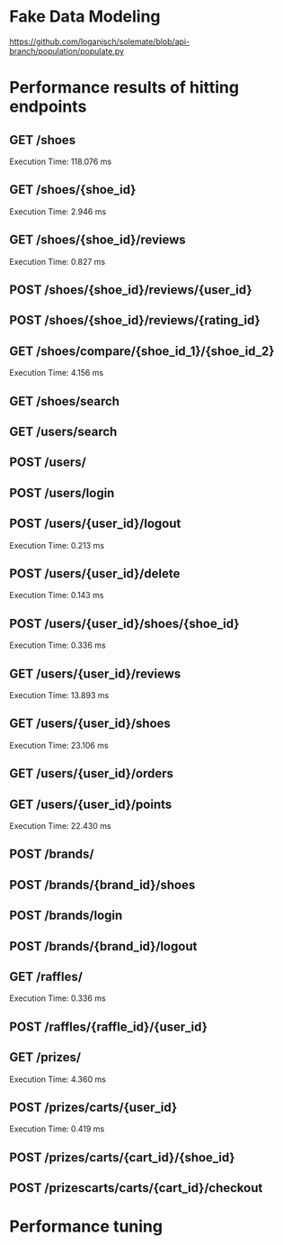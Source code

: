# Fake Data Modeling

https://github.com/loganjsch/solemate/blob/api-branch/population/populate.py

# Performance results of hitting endpoints

## GET /shoes
Execution Time: 118.076 ms

## GET /shoes/{shoe_id}
Execution Time: 2.946 ms

## GET /shoes/{shoe_id}/reviews
Execution Time: 0.827 ms

## POST /shoes/{shoe_id}/reviews/{user_id}

## POST /shoes/{shoe_id}/reviews/{rating_id}

## GET /shoes/compare/{shoe_id_1}/{shoe_id_2}
Execution Time: 4.156 ms

## GET /shoes/search

## GET /users/search

## POST /users/

## POST /users/login

## POST /users/{user_id}/logout
Execution Time: 0.213 ms

## POST /users/{user_id}/delete
Execution Time: 0.143 ms

## POST /users/{user_id}/shoes/{shoe_id}
Execution Time: 0.336 ms

## GET /users/{user_id}/reviews
Execution Time: 13.893 ms

## GET /users/{user_id}/shoes
Execution Time: 23.106 ms

## GET /users/{user_id}/orders

## GET /users/{user_id}/points
Execution Time: 22.430 ms

## POST /brands/

## POST /brands/{brand_id}/shoes

## POST /brands/login

## POST /brands/{brand_id}/logout

## GET /raffles/
Execution Time: 0.336 ms

## POST /raffles/{raffle_id}/{user_id}

## GET /prizes/
Execution Time: 4.360 ms

## POST /prizes/carts/{user_id}
Execution Time: 0.419 ms

## POST /prizes/carts/{cart_id}/{shoe_id}

## POST /prizescarts/carts/{cart_id}/checkout




# Performance tuning



